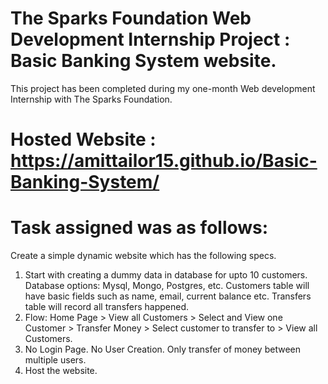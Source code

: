 # The Sparks Foundation Web Development Internship Project : Basic Banking System website.
This project has been completed during my one-month Web development Internship with The Sparks Foundation.

# Hosted Website : https://amittailor15.github.io/Basic-Banking-System/

# Task assigned was as follows:

Create a simple dynamic website which has the following specs.

1. Start with creating a dummy data in database for upto 10 customers. Database options: Mysql, Mongo, Postgres, etc. Customers table will have basic fields such as name, email,      current balance etc. Transfers table will record all transfers happened.
2. Flow: Home Page > View all Customers > Select and View one Customer > Transfer Money > Select customer to transfer to > View all Customers.
3. No Login Page. No User Creation. Only transfer of money between multiple users.
4. Host the website.
